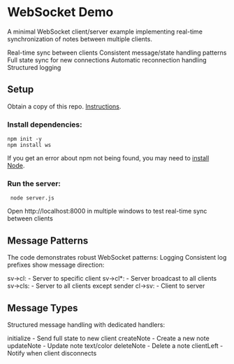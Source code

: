 # WebSocket Demo

A minimal WebSocket client/server example implementing real-time synchronization of notes between multiple clients.

Real-time sync between clients
Consistent message/state handling patterns
Full state sync for new connections
Automatic reconnection handling
Structured logging

## Setup

Obtain a copy of this repo. [Instructions](https://zapier.com/blog/how-to-download-from-github/).

### Install dependencies:

    npm init -y
    npm install ws

If you get an error about npm not being found, you may need to [install Node](https://nodejs.org/en/download).

### Run the server:

     node server.js

Open http://localhost:8000 in multiple windows to test real-time sync between clients

## Message Patterns

The code demonstrates robust WebSocket patterns:
Logging
Consistent log prefixes show message direction:

sv->cl: - Server to specific client
sv->cl*: - Server broadcast to all clients
sv->cls: - Server to all clients except sender
cl->sv: - Client to server

## Message Types

Structured message handling with dedicated handlers:

initialize - Send full state to new client
createNote - Create a new note
updateNote - Update note text/color
deleteNote - Delete a note
clientLeft - Notify when client disconnects
